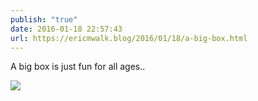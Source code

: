 ```yaml
---
publish: "true"
date: 2016-01-18 22:57:43
url: https://ericmwalk.blog/2016/01/18/a-big-box.html
---
```


A big box is just fun for all ages..

![](https://ericmwalk.blog/uploads/2022/7889652b50.jpg)